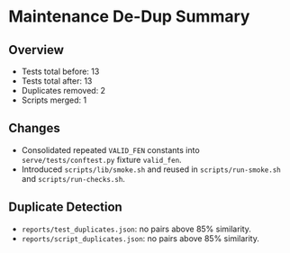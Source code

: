 # Maintenance De-Dup Summary

## Overview
- Tests total before: 13
- Tests total after: 13
- Duplicates removed: 2
- Scripts merged: 1

## Changes
- Consolidated repeated `VALID_FEN` constants into `serve/tests/conftest.py` fixture `valid_fen`.
- Introduced `scripts/lib/smoke.sh` and reused in `scripts/run-smoke.sh` and `scripts/run-checks.sh`.

## Duplicate Detection
- `reports/test_duplicates.json`: no pairs above 85% similarity.
- `reports/script_duplicates.json`: no pairs above 85% similarity.

